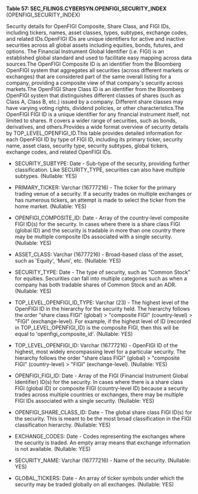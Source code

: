 **Table 57: SEC_FILINGS.CYBERSYN.OPENFIGI_SECURITY_INDEX** (OPENFIGI_SECURITY_INDEX)

Security details for OpenFIGI Composite, Share Class, and FIGI IDs, including tickers, names, asset classes, types, subtypes, exchange codes, and related IDs.OpenFIGI IDs are unique identifiers for active and inactive securities across all global assets including equities, bonds, futures, and options. The Financial Instrument Global Identifier (i.e. FIGI) is an established global standard and used to facilitate easy mapping across data sources.The OpenFIGI Composite ID is an identifier from the Bloomberg OpenFIGI system that aggregates all securities (across different markets or exchanges) that are considered part of the same overall listing for a company, providing a composite view of that company's security across markets.The OpenFIGI Share Class ID is an identifier from the Bloomberg OpenFIGI system that distinguishes different classes of shares (such as Class A, Class B, etc.) issued by a company. Different share classes may have varying voting rights, dividend policies, or other characteristics.The OpenFIGI FIGI ID is a unique identifier for any financial instrument itself, not limited to shares. It covers a wider range of securities, such as bonds, derivatives, and others.Provides a wide format overview of security details by TOP_LEVEL_OPENFIGI_ID.This table provides detailed information for each OpenFIGI ID by type of FIGI ID, including its primary ticker, security name, asset class, security type, security subtypes, global tickers, exchange codes, and related OpenFIGI IDs.

- SECURITY_SUBTYPE: Date - Sub-type of the security, providing further classification. Like SECURITY_TYPE, securities can also have multiple subtypes. (Nullable: YES)

- PRIMARY_TICKER: Varchar (16777216) - The ticker for the primary trading venue of a security. If a security trades on multiple exchanges or has numerous tickers, an attempt is made to select the ticker from the home market. (Nullable: YES)

- OPENFIGI_COMPOSITE_ID: Date - Array of the country-level composite FIGI ID(s) for the security. In cases where there is a share class FIGI (global ID) and the security is tradable in more than one country there may be multiple composite IDs associated with a single security. (Nullable: YES)

- ASSET_CLASS: Varchar (16777216) - Broad-based class of the asset, such as 'Equity', 'Muni', etc. (Nullable: YES)

- SECURITY_TYPE: Date - The type of security, such as "Common Stock" for equities. Securities can fall into multiple categories such as when a company has both tradable shares of Common Stock and an ADR. (Nullable: YES)

- TOP_LEVEL_OPENFIGI_ID_TYPE: Varchar (23) - The highest level of the OpenFIGI ID in the hierarchy for the security held. The hierarchy follows the order "share class FIGI" (global) > "composite FIGI" (country-level) > "FIGI" (exchange-level). For example, if the highest level of ID (recorded in TOP_LEVEL_OPENFIGI_ID) is the composite FIGI, then this will be equal to 'openfigi_composite_id'. (Nullable: YES)

- TOP_LEVEL_OPENFIGI_ID: Varchar (16777216) - OpenFIGI ID of the highest, most widely encompassing level for a particular security. The hierarchy follows the order "share class FIGI" (global) > "composite FIGI" (country-level) > "FIGI" (exchange-level). (Nullable: YES)

- OPENFIGI_FIGI_ID: Date - Array of the FIGI (Financial Instrument Global Identifier) ID(s) for the security. In cases where there is a share class FIGI (global ID) or composite FIGI (country-level ID) because a security trades across multiple countries or exchanges, there may be multiple FIGI IDs associated with a single security. (Nullable: YES)

- OPENFIGI_SHARE_CLASS_ID: Date - The global share class FIGI ID(s) for the security. This is meant to be the most broad classification in the FIGI classification hierarchy. (Nullable: YES)

- EXCHANGE_CODES: Date - Codes representing the exchanges where the security is traded. An empty array means that exchange information is not available. (Nullable: YES)

- SECURITY_NAME: Varchar (16777216) - Name of the security. (Nullable: YES)

- GLOBAL_TICKERS: Date - An array of ticker symbols under which the security may be traded globally on all exchanges. (Nullable: YES)

